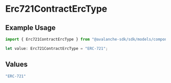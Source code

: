 # Erc721ContractErcType

## Example Usage

```typescript
import { Erc721ContractErcType } from "@avalanche-sdk/sdk/models/components";

let value: Erc721ContractErcType = "ERC-721";
```

## Values

```typescript
"ERC-721"
```